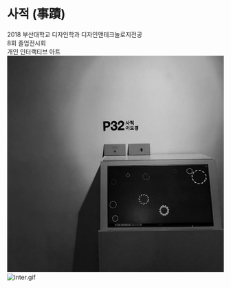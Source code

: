 # 사적 (事蹟)
2018 부산대학교 디자인학과 디자인앤테크놀로지전공<br>
8회 졸업전시회<br>
개인 인터랙티브 아트 
<br>
![41359511_2146681192317607_2008672421650491244_n.jpg](./41359511_2146681192317607_2008672421650491244_n.jpg)
![inter.gif](./inter.gif)
